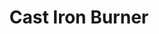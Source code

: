 ---
title: "Cast Iron Burner"
description: "CIB011B"
draft: false
image1 : 
  - name : "images/portfolio/Cast-iron-burner/CIB011B.jpg"
bg_image: "images/BurnerGroup.jpg"
category: "Cast Iron Burner"
information:
  - label : "Item"
    info : "CIB011B"
  - label : "Material"
    info : "Cast Iron"
  - label : "Finished"
    info : "Black Painted"
  - label : "Size"
    info : '15-3/4" x 2-7/8"'
---